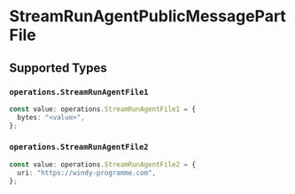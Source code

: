 # StreamRunAgentPublicMessagePartFile


## Supported Types

### `operations.StreamRunAgentFile1`

```typescript
const value: operations.StreamRunAgentFile1 = {
  bytes: "<value>",
};
```

### `operations.StreamRunAgentFile2`

```typescript
const value: operations.StreamRunAgentFile2 = {
  uri: "https://windy-programme.com",
};
```

